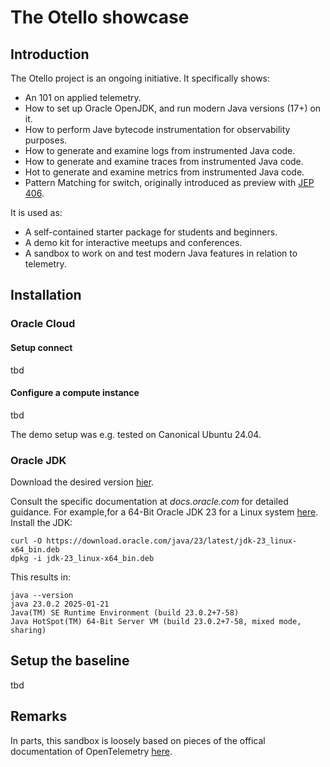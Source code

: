 # The Otello showcase

## Introduction
The Otello project is an ongoing initiative. It specifically shows:

- An 101 on applied telemetry.
- How to set up Oracle OpenJDK, and run modern Java versions (17+) on it.
- How to perform Jave bytecode instrumentation for observability purposes.
- How to generate and examine logs from instrumented Java code.
- How to generate and examine traces from instrumented Java code.
- Hot to generate and examine metrics from instrumented Java code.
- Pattern Matching for switch, originally introduced as preview with [JEP 406](https://openjdk.org/jeps/406).

It is used as:
- A self-contained starter package for students and beginners.
- A demo kit for interactive meetups and conferences.
- A sandbox to work on and test modern Java features in relation to telemetry.

## Installation

### Oracle Cloud

#### Setup connect

tbd

#### Configure a compute instance

tbd

The demo setup was e.g. tested on Canonical Ubuntu 24.04.

### Oracle JDK

Download the desired version [hier](https://www.oracle.com/java/technologies/downloads/).

Consult the specific documentation at *docs.oracle.com* for detailed guidance. For example,for a 64-Bit Oracle JDK 23 for a Linux system [here](https://docs.oracle.com/en/java/javase/23/install/installation-jdk-linux-platforms.html). Install the JDK:

```
curl -O https://download.oracle.com/java/23/latest/jdk-23_linux-x64_bin.deb
dpkg -i jdk-23_linux-x64_bin.deb
```

This results in:
```
java --version
java 23.0.2 2025-01-21
Java(TM) SE Runtime Environment (build 23.0.2+7-58)
Java HotSpot(TM) 64-Bit Server VM (build 23.0.2+7-58, mixed mode, sharing)
```

## Setup the baseline

tbd


## Remarks

In parts, this sandbox is loosely based on pieces of the offical documentation of OpenTelemetry [here](https://opentelemetry.io/docs/languages/java/getting-started/). 
